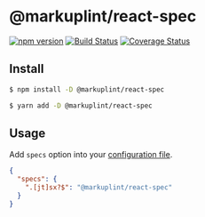 # @markuplint/react-spec

[![npm version](https://badge.fury.io/js/%40markuplint%2Freact-spec.svg)](https://www.npmjs.com/package/@markuplint/react-spec)
[![Build Status](https://travis-ci.org/markuplint/markuplint.svg?branch=main)](https://travis-ci.org/markuplint/markuplint)
[![Coverage Status](https://coveralls.io/repos/github/markuplint/markuplint/badge.svg?branch=main)](https://coveralls.io/github/markuplint/markuplint?branch=main)

## Install

```sh
$ npm install -D @markuplint/react-spec

$ yarn add -D @markuplint/react-spec
```

## Usage

Add `specs` option into your [configuration file](https://markuplint.dev/configuration#parser).

```json
{
  "specs": {
    ".[jt]sx?$": "@markuplint/react-spec"
  }
}
```
